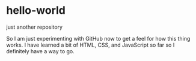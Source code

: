 # hello-world
just another repository


So I am just experimenting with GitHub now to get a feel for how this thing works.
I have learned a bit of HTML, CSS, and JavaScript so far so I definitely have a way to go.
